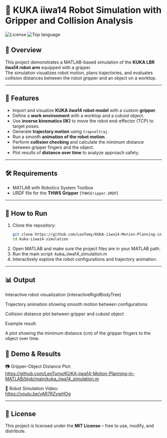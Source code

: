 # 🤖 KUKA iiwa14 Robot Simulation with Gripper and Collision Analysis

![License](https://img.shields.io/badge/license-MIT-green.svg)
![Top language](https://img.shields.io/github/languages/top/LeoTomy/Line-Follower-Robot)

## 📖 Overview
This project demonstrates a MATLAB-based simulation of the **KUKA LBR iiwa14 robot arm** equipped with a gripper.  
The simulation visualizes robot motion, plans trajectories, and evaluates collision distances between the robot gripper and an object on a worktop.

---

## 📌 Features
- Import and visualize **KUKA iiwa14 robot model** with a custom **gripper**.
- Define a **work environment** with a worktop and a cuboid object.
- Use **inverse kinematics (IK)** to move the robot end-effector (TCP) to target poses.
- Generate **trajectory motion** using `trapveltraj`.
- Run a smooth **animation of the robot motion**.
- Perform **collision checking** and calculate the minimum distance between gripper fingers and the object.
- Plot results of **distance over time** to analyze approach safety.

---

## 🛠️ Requirements
- MATLAB with Robotics System Toolbox  
- URDF file for the **THWS Gripper** (`THWSGripper.URDF`)

---

## 🚀 How to Run
1. Clone the repository:
   ```bash
   git clone https://github.com/LeoTomy/KUKA-iiwa14-Motion-Planning-in-MATLAB
   cd kuka-iiwa14-simulation
2. Open MATLAB and make sure the project files are in your MATLAB path.
3. Run the main script: kuka_iiwa14_simulation.m
4. Interactively explore the robot configurations and trajectory animation.

---

## 📊 Output

Interactive robot visualization (interactiveRigidBodyTree)

Trajectory animation showing smooth motion between configurations

Collision distance plot between gripper and cuboid object

Example result:

A plot showing the minimum distance (cm) of the gripper fingers to the object over time.

## 🧭 Demo & Results
📷 Gripper-Object Distance Plot:  
https://github.com/LeoTomy/KUKA-iiwa14-Motion-Planning-in-MATLAB/blob/main/kuka_iiwa14_simulation.m

🎥 Robot Simulation Video:  
https://youtu.be/vAR7RZywHOg


---


##  📖 License

This project is licensed under the **MIT License** – free to use, modify, and distribute.
